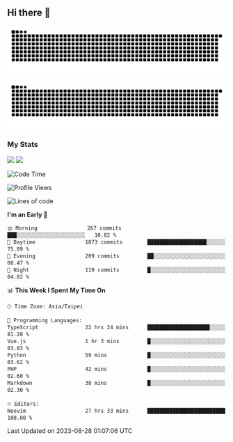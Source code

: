 ## Hi there 👋

<div align="center">

![GitHub Snake Light](https://raw.githubusercontent.com/CSY54/CSY54/snake/github-snake.svg#gh-light-mode-only)

![GitHub Snake dark](https://raw.githubusercontent.com/CSY54/CSY54/snake/github-snake-dark.svg#gh-dark-mode-only)

</div>

### My Stats

<picture>
  <source
    srcset="https://github-readme-stats.vercel.app/api?username=CSY54&show_icons=true&hide_border=true&hide_rank=true&bg_color=eff1f5&text_color=4c4f69&icon_color=8839ef&title_color=179299"
    media="(prefers-color-scheme: light)"
    height="195"
  />
  <img
    src="https://github-readme-stats.vercel.app/api?username=CSY54&show_icons=true&hide_border=true&hide_rank=true&bg_color=1e1e2e&text_color=cdd6f4&icon_color=cba6f7&title_color=94e2d5"
    height="195"
  />
</picture>
<picture>
  <source
    srcset="https://github-readme-stats.vercel.app/api/top-langs/?username=CSY54&layout=compact&hide_border=true&card_width=445&bg_color=eff1f5&text_color=4c4f69&icon_color=8839ef&title_color=179299"
    media="(prefers-color-scheme: light)"
    height="195"
  />
  <img
    src="https://github-readme-stats.vercel.app/api/top-langs/?username=CSY54&layout=compact&hide_border=true&card_width=445&bg_color=1e1e2e&text_color=cdd6f4&icon_color=cba6f7&title_color=94e2d5"
    height="195"
  />
</picture>

<!--START_SECTION:waka-->
![Code Time](http://img.shields.io/badge/Code%20Time-1%2C832%20hrs%206%20mins-blue)

![Profile Views](http://img.shields.io/badge/Profile%20Views-6-blue)

![Lines of code](https://img.shields.io/badge/From%20Hello%20World%20I%27ve%20Written-770.6%20thousand%20lines%20of%20code-blue)

**I'm an Early 🐤** 

```text
🌞 Morning                267 commits         ███░░░░░░░░░░░░░░░░░░░░░░   10.82 % 
🌆 Daytime                1873 commits        ███████████████████░░░░░░   75.89 % 
🌃 Evening                209 commits         ██░░░░░░░░░░░░░░░░░░░░░░░   08.47 % 
🌙 Night                  119 commits         █░░░░░░░░░░░░░░░░░░░░░░░░   04.82 % 
```


📊 **This Week I Spent My Time On** 

```text
🕑︎ Time Zone: Asia/Taipei

💬 Programming Languages: 
TypeScript               22 hrs 24 mins      ████████████████████░░░░░   81.28 % 
Vue.js                   1 hr 3 mins         █░░░░░░░░░░░░░░░░░░░░░░░░   03.83 % 
Python                   59 mins             █░░░░░░░░░░░░░░░░░░░░░░░░   03.62 % 
PHP                      42 mins             █░░░░░░░░░░░░░░░░░░░░░░░░   02.60 % 
Markdown                 38 mins             █░░░░░░░░░░░░░░░░░░░░░░░░   02.30 % 

🔥 Editors: 
Neovim                   27 hrs 33 mins      █████████████████████████   100.00 % 
```


 Last Updated on 2023-08-28 01:07:06 UTC
<!--END_SECTION:waka-->

<!--
**CSY54/CSY54** is a ✨ _special_ ✨ repository because its `README.md` (this file) appears on your GitHub profile.

Here are some ideas to get you started:

- 🔭 I’m currently working on ...
- 🌱 I’m currently learning ...
- 👯 I’m looking to collaborate on ...
- 🤔 I’m looking for help with ...
- 💬 Ask me about ...
- 📫 How to reach me: ...
- 😄 Pronouns: ...
- ⚡ Fun fact: ...
-->
